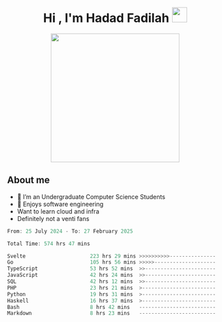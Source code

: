 <h1 align="center">Hi , I'm Hadad Fadilah <img src="https://media.giphy.com/media/hvRJCLFzcasrR4ia7z/giphy.gif" width="35"></h1>

<p align="center">
<img src="https://media.tenor.com/78dNivDemDAAAAAi/speech-bubble-venti.gif" width="300"/>    
</p>


##  About me
- 🔭 I’m an Undergraduate Computer Science Students
- 🌱 Enjoys software engineering
- Want to learn cloud and infra 
- Definitely not a venti fans

<!--START_SECTION:waka-->

```go
From: 25 July 2024 - To: 27 February 2025

Total Time: 574 hrs 47 mins

Svelte                     223 hrs 29 mins >>>>>>>>>>---------------   38.62 %
Go                         105 hrs 56 mins >>>>>--------------------   18.31 %
TypeScript                 53 hrs 52 mins  >>-----------------------   09.31 %
JavaScript                 42 hrs 24 mins  >>-----------------------   07.33 %
SQL                        42 hrs 12 mins  >>-----------------------   07.29 %
PHP                        23 hrs 21 mins  >------------------------   04.04 %
Python                     19 hrs 31 mins  >------------------------   03.37 %
Haskell                    16 hrs 37 mins  >------------------------   02.87 %
Bash                       8 hrs 42 mins   -------------------------   01.50 %
Markdown                   8 hrs 23 mins   -------------------------   01.45 %
```

<!--END_SECTION:waka-->




<!--
**Fadil-Tao/Fadil-Tao** is a ✨ _special_ ✨ repository because its `README.md` (this file) appears on your GitHub profile.


